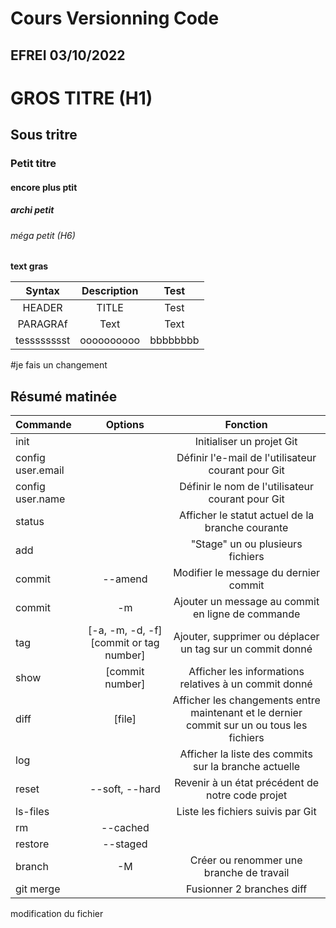 # Cours Versionning Code 
## EFREI 03/10/2022



# GROS TITRE (H1)
## Sous tritre
### Petit titre 
#### encore plus ptit
##### archi petit 
###### méga petit (H6)

**text gras**

| Syntax | Description | Test |
|:------: | :---------: | :----:|
| HEADER  |    TITLE    | Test |
| PARAGRAf |    Text    | Text |
| tesssssssst | oooooooooo | bbbbbbbb |


#je fais un changement 
## Résumé matinée

| Commande | Options | Fonction |
| :------ | :-----: | :------: |
|  init | | Initialiser un projet Git |
|  config user.email | | Définir l'e-mail de l'utilisateur courant pour Git |
|  config user.name | | Définir le nom de l'utilisateur courant pour Git |
|  status | | Afficher le statut actuel de la branche courante |
|  add | | "Stage" un ou plusieurs fichiers |
|  commit | --amend | Modifier le message du dernier commit |
|  commit | -m | Ajouter un message au commit en ligne de commande |
|  tag | [-a, -m, -d, -f] [commit or tag number] | Ajouter, supprimer ou déplacer un tag sur un commit donné |
|  show | [commit number] | Afficher les informations relatives à un commit donné |
|  diff | [file] | Afficher les changements entre maintenant et le dernier commit sur un ou tous les fichiers |
|  log | | Afficher la liste des commits sur la branche actuelle |
|  reset | --soft, --hard | Revenir à un état précédent de notre code projet |
|  ls-files | | Liste les fichiers suivis par Git |
|  rm | --cached | | Retirer un ou plusieurs fichiers de l'historique de suivi de Git |
|  restore | --staged | | Unstage un ou plusieurs fichiers |
|  branch | -M | Créer ou renommer une branche de travail |
| git merge |    |  Fusionner 2 branches diff |

modification du fichier